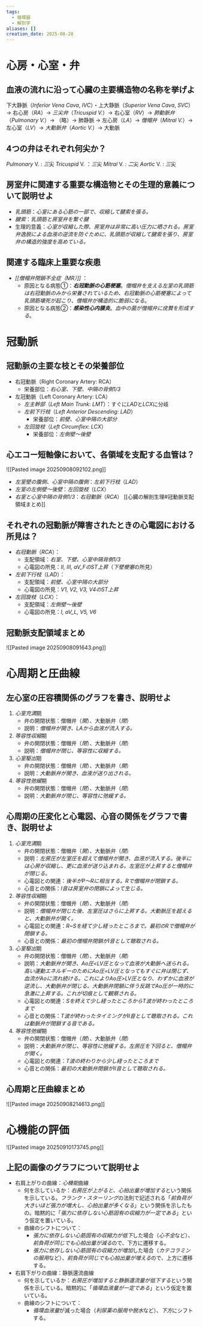 ```yaml
---
tags:
  - 循環器
  - 解剖学
aliases: []
creation_date: 2025-08-28
---
```


# 心房・心室・弁
## 血液の流れに沿って心臓の主要構造物の名称を挙げよ
下大静脈（*Inferior Vena Cava*, *IVC*）・上大静脈（*Superior Vena Cava*, *SVC*）→ 右心房（*RA*）→ *三尖弁*（*Tricuspid V.*）→ 右心室（*RV*）→ *肺動脈弁*（*Pulmonary V.*）→ （略）→ 肺静脈 → 左心房（*LA*）→ *僧帽弁*（*Mitral V.*）→ 左心室（*LV*）→ *大動脈弁*（*Aortic V.*）→ 大動脈
## 4つの弁はそれぞれ何尖か？
*Pulmonary* V. : *三*尖
*Tricuspid* V. ：*三*尖
*Mitral* V. : *二*尖
*Aortic* V. : *三*尖
## 房室弁に関連する重要な構造物とその生理的意義について説明せよ
- *乳頭筋*：*心室にある心筋の一部で、収縮して腱索を張る。*
- *腱索*：*乳頭筋と房室弁を繋ぐ腱*
- 生理的意義：*心室が収縮した際、房室弁は非常に高い圧力に晒される。房室弁逸脱による血液の逆流を防ぐために、乳頭筋が収縮して腱索を張り、房室弁の構造的強度を高めている。*　　　　　　　　　　　　　　　　　　　　　　　　　　　　　　　　　　　　　　　　　　
## 関連する臨床上重要な疾患
- *[[僧帽弁閉鎖不全症（MR）]]* ：
	- 原因となる病態①：***右冠動脈の心筋梗塞***。*僧帽弁を支える左室の乳頭筋は右冠動脈のみから栄養されているため、右冠動脈の心筋梗塞によって乳頭筋壊死が起こり、僧帽弁が構造的に脆弱になる*。
	- 原因となる病態②：***感染性心内膜炎***。*血中の菌が僧帽弁に疣贅を形成する*。




# 冠動脈
## 冠動脈の主要な枝とその栄養部位
- 右冠動脈（Right Coronary Artery: RCA）
	- 栄養部位：*右心室、下壁、中隔の背側1/3*
- 左冠動脈（Left Coronary Artery: LCA）
	- *左主幹部*（*Left Main Trunk*: *LMT*）：すぐに*LAD*と*LCX*に分岐
	- *左前下行枝*（*Left Anterior Descending*: *LAD*）
		- 栄養部位：*前壁、心室中隔の大部分*
	- *左回旋枝*（*Left Circumflex*: *LCX*）
		- 栄養部位：*左側壁～後壁*
## 心エコー短軸像において、各領域を支配する血管は？
![[Pasted image 20250908092102.png]]
- *左室壁の腹側、心室中隔の腹側*：*左前下行枝*（*LAD*）
- *左室の左側壁～後壁*：*左回旋枝*（*LCX*）
- *右室と心室中隔の背側1/3*：*右冠動脈*（*RCA*）
[[心臓の解剖生理#冠動脈支配領域まとめ]]
## それぞれの冠動脈が障害されたときの心電図における所見は？
- *右冠動脈*（*RCA*）：
	- 支配領域：*右室、下壁、心室中隔背側1/3*
	- 心電図の所見：*II, III, aV_FのST上昇*（*下壁梗塞*の所見）
- *左前下行枝*（*LAD*）：
	- 支配領域：*前壁、心室中隔の大部分*
	- 心電図の所見：*V1, V2, V3, V4のST上昇*
- *左回旋枝*（*LCX*）：
	- 支配領域：*左側壁～後壁*
	- 心電図の所見：*I, aV_L, V5, V6*
## 冠動脈支配領域まとめ
![[Pasted image 20250908091643.png]]





# 心周期と圧曲線
## 左心室の圧容積関係のグラフを書き、説明せよ
1. *心室充満*期
	- 弁の開閉状態：僧帽弁（*開*）、大動脈弁（*閉*）
	- 説明：*僧帽弁が開き、LAから血液が流入する。*
2. *等容性収縮*期
	- 弁の開閉状態：僧帽弁（*閉*）、大動脈弁（*閉*）
	- 説明：*僧帽弁が閉じ、等容性に収縮する。*
3. *心室駆出*期
	- 弁の開閉状態：僧帽弁（*閉*）、大動脈弁（*開*）
	- 説明：*大動脈弁が開き、血液が送り出される。*
4. *等容性弛緩*期
	- 弁の開閉状態：僧帽弁（*閉*）、大動脈弁（*閉*）
	- 説明：*大動脈弁が閉じ、等容性に弛緩する。*

## 心周期の圧変化と心電図、心音の関係をグラフで書き、説明せよ
1. *心室充満*期
	- 弁の開閉状態：僧帽弁（*開*）、大動脈弁（*閉*）
	- 説明：*左房圧が左室圧を超えて僧帽弁が開き、血液が流入する。後半には心房が収縮し、更に血液が送り込まれる。左室圧が上昇すると僧帽弁が閉じる。*
	- 心電図との関連：*後半がP～Rに相当する。Rで僧帽弁が閉鎖する。*
	- 心音との関係：*I音は房室弁の閉鎖によって生じる。*
2. *等容性収縮*期
	- 弁の開閉状態：僧帽弁（*閉*）、大動脈弁（*閉*）
	- 説明：*僧帽弁が閉じた後、左室圧はさらに上昇する。大動脈圧を超えると、大動脈弁が開く。*
	- 心電図との関連：*R~Sを経て少し経ったところまで。最初のRで僧帽弁が閉鎖する。*
	- 心音との関係：*最初の僧帽弁閉鎖がI音として聴取される。*
3. *心室駆出*期
	- 弁の開閉状態：僧帽弁（*閉*）、大動脈弁（*開*）
	- 説明：*大動脈弁が開き、Ao圧<LV圧となって血液が大動脈へ送られる。高い運動エネルギーのためにAo圧=LV圧となってもすぐに弁は閉じず、血流がAoに流れ続ける。これによりAo圧>LV圧となり、わずかに血液が逆流し、大動脈弁が閉じる。大動脈弁閉鎖に伴う反跳でAo圧が一時的に急激に上昇する。これが切痕として観察される。*
	- 心電図との関連：*Sを終えて少し経ったところからT波が終わったところまで*
	- 心音との関係：*T波が終わったタイミングがII音として聴取される。これは動脈弁が閉鎖する音である。*
4. *等容性弛緩*期
	- 弁の開閉状態：僧帽弁（*閉*）、大動脈弁（*閉*）
	- 説明：*大動脈弁が閉じ、等容性に弛緩する。左房圧を下回ると、僧帽弁が開く。*
	- 心電図との関連：*T波の終わりから少し経ったところまで*
	- 心音との関係：*最初の大動脈弁閉鎖がII音として聴取される。*

## 心周期と圧曲線まとめ
![[Pasted image 20250908214613.png]]


# 心機能の評価
![[Pasted image 20250910173745.png]]
## 上記の画像のグラフについて説明せよ
- 右肩上がりの曲線：*心機能*曲線
	- 何を示しているか：*右房圧が上がると、心拍出量が増加する*という関係を示している。*フランク・スターリング*の法則で記述される「*前負荷が大きいほど張力が増大し、心拍出量が多くなる*」という関係を示したもの。暗黙的に「*張力に依存しない心筋固有の収縮力が一定である*」という仮定を置いている。
	- 曲線のシフトについて：
		- *張力に依存しない心筋固有の収縮力が低下*した場合（*心不全*など）*、前負荷が同じでも心拍出量が減る*ので、下方に遷移する。
		- *張力に依存しない心筋固有の収縮力が増加*した場合（*カテコラミンの服用*など）、*前負荷が同じでも心拍出量が増える*ので、上方に遷移する。
- 右肩下がりの曲線：静脈還流曲線
	- 何を示しているか：*右房圧が増加すると静脈還流量が低下する*という関係を示している。暗黙的に「*循環血液量が一定である*」という仮定を置いている。
	- 曲線のシフトについて：
		- *循環血液量*が減った場合（*利尿薬の服用や脱水*など）、*下方*にシフトする。
